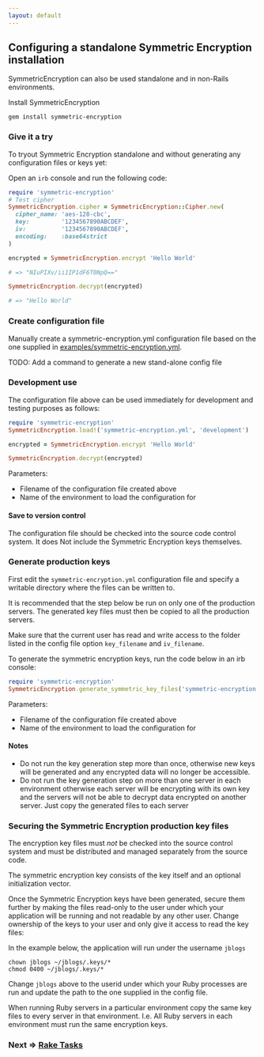 ```yaml
---
layout: default
---
```


## Configuring a standalone Symmetric Encryption installation

SymmetricEncryption can also be used standalone and in non-Rails environments.

Install SymmetricEncryption

    gem install symmetric-encryption

### Give it a try

To tryout Symmetric Encryption standalone and without generating any configuration files or
keys yet:

Open an `irb` console and run the following code:

~~~ruby
require 'symmetric-encryption'
# Test cipher
SymmetricEncryption.cipher = SymmetricEncryption::Cipher.new(
  cipher_name: 'aes-128-cbc',
  key:         '1234567890ABCDEF',
  iv:          '1234567890ABCDEF',
  encoding:    :base64strict
)

encrypted = SymmetricEncryption.encrypt 'Hello World'

# => "NIuPIXv/ii1IP1dF6T0NpQ=="

SymmetricEncryption.decrypt(encrypted)

# => "Hello World"
~~~

### Create configuration file

Manually create a symmetric-encryption.yml configuration file based on the
one supplied in [examples/symmetric-encryption.yml](https://github.com/reidmorrison/symmetric-encryption/blob/master/examples/symmetric-encryption.yml).

TODO: Add a command to generate a new stand-alone config file

### Development use

The configuration file above can be used immediately for development and testing purposes as follows:

~~~ruby
require 'symmetric-encryption'
SymmetricEncryption.load!('symmetric-encryption.yml', 'development')

encrypted = SymmetricEncryption.encrypt 'Hello World'

SymmetricEncryption.decrypt(encrypted)
~~~

Parameters:

* Filename of the configuration file created above
* Name of the environment to load the configuration for

#### Save to version control

The configuration file should be checked into the source code control system.
It does Not include the Symmetric Encryption keys themselves.

### Generate production keys

First edit the `symmetric-encryption.yml` configuration file and specify a writable
directory where the files can be written to.

It is recommended that the step below be run on only one of the production servers.
The generated key files must then be copied to all the production servers.

Make sure that the current user has read and write access to the folder listed
in the config file option `key_filename` and `iv_filename`.

To generate the symmetric encryption keys, run the code below in an irb console:

~~~ruby
require 'symmetric-encryption'
SymmetricEncryption.generate_symmetric_key_files('symmetric-encryption.yml', 'production')
~~~

Parameters:

* Filename of the configuration file created above
* Name of the environment to load the configuration for

#### Notes

* Do not run the key generation step more than once, otherwise new keys will be generated
and any encrypted data will no longer be accessible.
* Do not run the key generation step on more than one server in each environment otherwise
each server will be encrypting with its own key and the servers will not be able
to decrypt data encrypted on another server. Just copy the generated files to each server

### Securing the Symmetric Encryption production key files

The encryption key files must _not_ be checked into the source control system
and must be distributed and managed separately from the source code.

The symmetric encryption key consists of the key itself and an optional
initialization vector.

Once the Symmetric Encryption keys have been generated, secure them further by
making the files read-only to the user under which your application will be running and
not readable by any other user.
Change ownership of the keys to your user and only give it access to read the key files:

In the example below, the application will run under the username `jblogs`

    chown jblogs ~/jblogs/.keys/*
    chmod 0400 ~/jblogs/.keys/*

Change `jblogs` above to the userid under which your Ruby processes are run
and update the path to the one supplied in the config file.

When running Ruby servers in a particular environment copy the same
key files to every server in that environment. I.e. All Ruby servers in each
environment must run the same encryption keys.

### Next => [Rake Tasks](rake_tasks.html)
